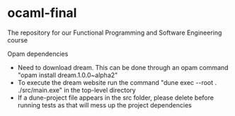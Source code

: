 # ocaml-final
The repository for our Functional Programming and Software Engineering course


Opam dependencies
- Need to download dream. This can be done through an opam command "opam install dream.1.0.0~alpha2"
- To execute the dream website run the command "dune exec --root . ./src/main.exe" in the top-level directory
- If a dune-project file appears in the src folder, please delete before running tests as that will mess up the project dependencies

